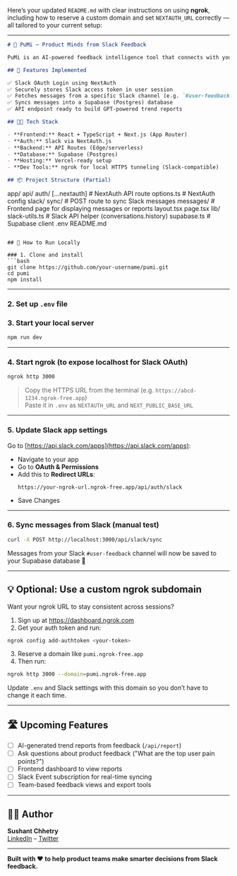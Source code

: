 Here’s your updated `README.md` with clear instructions on using **ngrok**, including how to reserve a custom domain and set `NEXTAUTH_URL` correctly — all tailored to your current setup:

---

```markdown
# 🧠 PuMi – Product Minds from Slack Feedback

PuMi is an AI-powered feedback intelligence tool that connects with your Slack workspace, fetches product feedback, and turns it into actionable insights using GPT.

## 🚀 Features Implemented

✅ Slack OAuth Login using NextAuth  
✅ Securely stores Slack access token in user session  
✅ Fetches messages from a specific Slack channel (e.g. `#user-feedback`)  
✅ Syncs messages into a Supabase (Postgres) database  
✅ API endpoint ready to build GPT-powered trend reports

## 🧑‍💻 Tech Stack

- **Frontend:** React + TypeScript + Next.js (App Router)
- **Auth:** Slack via NextAuth.js
- **Backend:** API Routes (Edge/serverless)
- **Database:** Supabase (Postgres)
- **Hosting:** Vercel-ready setup
- **Dev Tools:** ngrok for local HTTPS tunneling (Slack-compatible)

## 📦 Project Structure (Partial)
```

app/
api/
auth/
[...nextauth] # NextAuth API route
options.ts # NextAuth config
slack/
sync/ # POST route to sync Slack messages
messages/ # Frontend page for displaying messages or reports
layout.tsx
page.tsx
lib/
slack-utils.ts # Slack API helper (conversations.history)
supabase.ts # Supabase client
.env
README.md

````

## 🧪 How to Run Locally

### 1. Clone and install
```bash
git clone https://github.com/your-username/pumi.git
cd pumi
npm install
````

---

### 2. Set up `.env` file

### 3. Start your local server

```bash
npm run dev
```

---

### 4. Start ngrok (to expose localhost for Slack OAuth)

```bash
ngrok http 3000
```

> Copy the HTTPS URL from the terminal (e.g. `https://abcd-1234.ngrok-free.app`)  
> Paste it in `.env` as `NEXTAUTH_URL` and `NEXT_PUBLIC_BASE_URL`

---

### 5. Update Slack app settings

Go to [https://api.slack.com/apps](https://api.slack.com/apps):

- Navigate to your app
- Go to **OAuth & Permissions**
- Add this to **Redirect URLs**:
  ```
  https://your-ngrok-url.ngrok-free.app/api/auth/slack
  ```
- Save Changes

---

### 6. Sync messages from Slack (manual test)

```bash
curl -X POST http://localhost:3000/api/slack/sync
```

Messages from your Slack `#user-feedback` channel will now be saved to your Supabase database 🎉

---

## 💡 Optional: Use a custom ngrok subdomain

Want your ngrok URL to stay consistent across sessions?

1. Sign up at https://dashboard.ngrok.com
2. Get your auth token and run:

```bash
ngrok config add-authtoken <your-token>
```

3. Reserve a domain like `pumi.ngrok-free.app`
4. Then run:

```bash
ngrok http 3000 --domain=pumi.ngrok-free.app
```

Update `.env` and Slack settings with this domain so you don’t have to change it each time.

---

## 🛣️ Upcoming Features

- [ ] AI-generated trend reports from feedback (`/api/report`)
- [ ] Ask questions about product feedback ("What are the top user pain points?")
- [ ] Frontend dashboard to view reports
- [ ] Slack Event subscription for real-time syncing
- [ ] Team-based feedback views and export tools

---

## 🧑‍🎤 Author

**Sushant Chhetry**  
[LinkedIn](https://linkedin.com/in/ushantchhetry) – [Twitter](https://twitter.com/ushantchhetry)

---

**Built with ❤️ to help product teams make smarter decisions from Slack feedback.**
